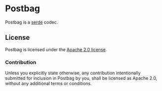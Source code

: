 # Postbag

Postbag is a [serde] codec.

[serde]: https://serde.rs

## License

Postbag is licensed under the [Apache 2.0 license].

[Apache 2.0 license]: https://github.com/surban/postbag/blob/master/LICENSE

### Contribution

Unless you explicitly state otherwise, any contribution intentionally submitted
for inclusion in Postbag by you, shall be licensed as Apache 2.0, without any
additional terms or conditions.
